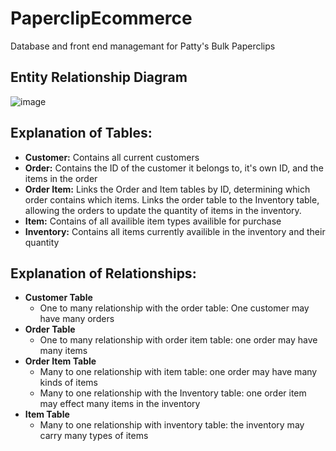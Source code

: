 # PaperclipEcommerce
Database and front end managemant for Patty's Bulk Paperclips

## Entity Relationship Diagram
![image](https://github.com/Overholtk/PaperclipEcommerce/assets/71245955/64f3bf0a-359f-4046-8387-4b897ec30461)

## Explanation of Tables:
- **Customer:** Contains all current customers
- **Order:** Contains the ID of the customer it belongs to, it's own ID, and the items in the order
- **Order Item:** Links the Order and Item tables by ID, determining which order contains which items. Links the order table to the Inventory table, allowing the orders to update the quantity of items in the inventory.
- **Item:** Contains of all availible item types availible for purchase
- **Inventory:** Contains all items currently availible in the inventory and their quantity

## Explanation of Relationships:
- **Customer Table**
  - One to many relationship with the order table: One customer may have many orders
- **Order Table**
  - One to many relationship with order item table: one order may have many items
- **Order Item Table**
  - Many to one relationship with item table: one order may have many kinds of items
  - Many to one relationship with the Inventory table: one order item may effect many items in the inventory
- **Item Table**
  - Many to one relationship with inventory table: the inventory may carry many types of items
